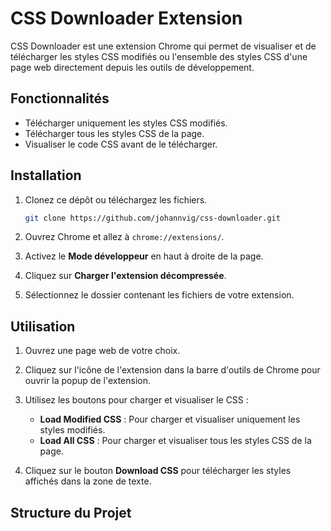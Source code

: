 # CSS Downloader Extension

CSS Downloader est une extension Chrome qui permet de visualiser et de télécharger les styles CSS modifiés ou l'ensemble des styles CSS d'une page web directement depuis les outils de développement.

## Fonctionnalités

- Télécharger uniquement les styles CSS modifiés.
- Télécharger tous les styles CSS de la page.
- Visualiser le code CSS avant de le télécharger.

## Installation

1. Clonez ce dépôt ou téléchargez les fichiers.

    ```bash
    git clone https://github.com/johannvig/css-downloader.git
    ```

2. Ouvrez Chrome et allez à `chrome://extensions/`.

3. Activez le **Mode développeur** en haut à droite de la page.

4. Cliquez sur **Charger l'extension décompressée**.

5. Sélectionnez le dossier contenant les fichiers de votre extension.

## Utilisation

1. Ouvrez une page web de votre choix.

2. Cliquez sur l'icône de l'extension dans la barre d'outils de Chrome pour ouvrir la popup de l'extension.

3. Utilisez les boutons pour charger et visualiser le CSS :

    - **Load Modified CSS** : Pour charger et visualiser uniquement les styles modifiés.
    - **Load All CSS** : Pour charger et visualiser tous les styles CSS de la page.

4. Cliquez sur le bouton **Download CSS** pour télécharger les styles affichés dans la zone de texte.

## Structure du Projet


